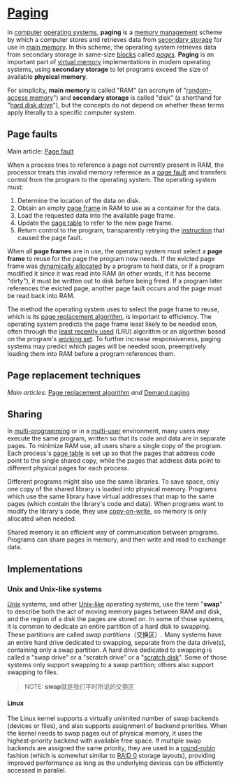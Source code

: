 # [Paging](https://en.wikipedia.org/wiki/Paging)

In [computer](https://en.wikipedia.org/wiki/Computer) [operating systems](https://en.wikipedia.org/wiki/Operating_system), **paging** is a [memory management](https://en.wikipedia.org/wiki/Memory_management) scheme by which a computer stores and retrieves data from [secondary storage](https://en.wikipedia.org/wiki/Computer_data_storage#Secondary_storage) for use in [main memory](https://en.wikipedia.org/wiki/Computer_data_storage#Primary_storage). In this scheme, the operating system retrieves data from secondary storage in same-size [blocks](https://en.wikipedia.org/wiki/Block_(data_storage)) called *[pages](https://en.wikipedia.org/wiki/Page_(computer_memory))*. **Paging** is an important part of [virtual memory](https://en.wikipedia.org/wiki/Virtual_memory) implementations in modern operating systems, using **secondary storage** to let programs exceed the size of available **physical memory**.

For simplicity, **main memory** is called "RAM" (an acronym of "[random-access memory](https://en.wikipedia.org/wiki/Random-access_memory)") and **secondary storage** is called "disk" (a shorthand for "[hard disk drive](https://en.wikipedia.org/wiki/Hard_disk_drive)"), but the concepts do not depend on whether these terms apply literally to a specific computer system.



## Page faults

Main article: [Page fault](https://en.wikipedia.org/wiki/Page_fault)

When a process tries to reference a page not currently present in RAM, the processor treats this invalid memory reference as a [page fault](https://en.wikipedia.org/wiki/Page_fault) and transfers control from the program to the operating system. The operating system must:

1. Determine the location of the data on disk.
2. Obtain an empty [page frame](https://en.wikipedia.org/wiki/Page_frame) in RAM to use as a container for the data.
3. Load the requested data into the available page frame.
4. Update the [page table](https://en.wikipedia.org/wiki/Page_table) to refer to the new page frame.
5. Return control to the program, transparently retrying the [instruction](https://en.wikipedia.org/wiki/Instruction_(computer_science)) that caused the page fault.

When all **page frames** are in use, the operating system must select a **page frame** to reuse for the page the program now needs. If the evicted page frame was [dynamically allocated](https://en.wikipedia.org/wiki/Dynamic_allocation) by a program to hold data, or if a program modified it since it was read into RAM (in other words, if it has become "dirty"), it must be written out to disk before being freed. If a program later references the evicted page, another page fault occurs and the page must be read back into RAM.

The method the operating system uses to select the page frame to reuse, which is its [page replacement algorithm](https://en.wikipedia.org/wiki/Page_replacement_algorithm), is important to efficiency. The operating system predicts the page frame least likely to be needed soon, often through the [least recently used](https://en.wikipedia.org/wiki/Least_recently_used) (LRU) algorithm or an algorithm based on the program's [working set](https://en.wikipedia.org/wiki/Working_set). To further increase responsiveness, paging systems may predict which pages will be needed soon, preemptively loading them into RAM before a program references them.

## Page replacement techniques

*Main articles:* [Page replacement algorithm](https://en.wikipedia.org/wiki/Page_replacement_algorithm) *and* [Demand paging](https://en.wikipedia.org/wiki/Demand_paging)



## Sharing

In [multi-programming](https://en.wikipedia.org/wiki/Multi-programming) or in a [multi-user](https://en.wikipedia.org/wiki/Multi-user) environment, many users may execute the same program, written so that its code and data are in separate pages. To minimize RAM use, all users share a single copy of the program. Each process's [page table](https://en.wikipedia.org/wiki/Page_table) is set up so that the pages that address code point to the single shared copy, while the pages that address data point to different physical pages for each process.

Different programs might also use the same libraries. To save space, only one copy of the shared library is loaded into physical memory. Programs which use the same library have virtual addresses that map to the same pages (which contain the library's code and data). When programs want to modify the library's code, they use [copy-on-write](https://en.wikipedia.org/wiki/Copy-on-write), so memory is only allocated when needed.

Shared memory is an efficient way of communication between programs. Programs can share pages in memory, and then write and read to exchange data.

## Implementations

### Unix and Unix-like systems

[Unix](https://en.wikipedia.org/wiki/Unix) systems, and other [Unix-like](https://en.wikipedia.org/wiki/Unix-like) operating systems, use the term "**swap**" to describe both the act of moving memory pages between RAM and disk, and the region of a disk the pages are stored on. In some of those systems, it is common to dedicate an entire partition of a hard disk to swapping. These partitions are called *swap partitions*（交换区）. Many systems have an entire hard drive dedicated to swapping, separate from the data drive(s), containing only a swap partition. A hard drive dedicated to swapping is called a "swap drive" or a "scratch drive" or a "[scratch disk](https://en.wikipedia.org/wiki/Scratch_disk)". Some of those systems only support swapping to a swap partition; others also support swapping to files.

> NOTE: **swap**就是我们平时所说的交换区

#### Linux

The Linux kernel supports a virtually unlimited number of swap backends (devices or files), and also supports assignment of backend priorities. When the kernel needs to swap pages out of physical memory, it uses the highest-priority backend with available free space. If multiple swap backends are assigned the same priority, they are used in a [round-robin](https://en.wikipedia.org/wiki/Round-robin_scheduling) fashion (which is somewhat similar to [RAID 0](https://en.wikipedia.org/wiki/RAID_0) storage layouts), providing improved performance as long as the underlying devices can be efficiently accessed in parallel.
